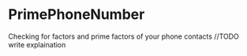 # PrimePhoneNumber
Checking for factors and prime factors of your phone contacts
//TODO write explaination
